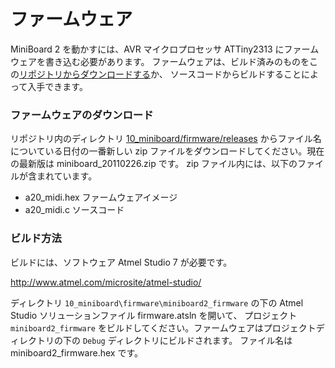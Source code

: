# ファームウェア

MiniBoard 2 を動かすには、AVR マイクロプロセッサ ATTiny2313 にファームウェアを書き込む必要があります。
ファームウェアは、ビルド済みのものをこの[リポジトリからダウンロードする](../firmware/releases/miniboard_20110226.zip)か、
ソースコードからビルドすることによって入手できます。

### ファームウェアのダウンロード
リポジトリ内のディレクトリ [10_miniboard/firmware/releases](../10_miniboard/firmware/releases/)
からファイル名についている日付の一番新しい zip ファイルをダウンロードしてください。現在の最新版は miniboard_20110226.zip です。
zip ファイル内には、以下のファイルが含まれています。
- a20_midi.hex ファームウェアイメージ
- a20_midi.c ソースコード

### ビルド方法

ビルドには、ソフトウェア Atmel Studio 7 が必要です。

http://www.atmel.com/microsite/atmel-studio/

ディレクトリ `10_miniboard\firmware\miniboard2_firmware` の下の Atmel Studio ソリューションファイル firmware.atsln を開いて、
プロジェクト `miniboard2_firmware` をビルドしてください。ファームウェアはプロジェクトディレクトリの下の `Debug` ディレクトリにビルドされます。
ファイル名は miniboard2_firmware.hex です。
